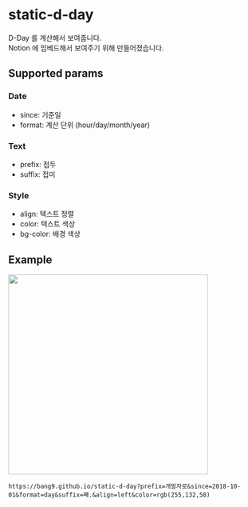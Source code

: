 # static-d-day
D-Day 를 계산해서 보여줍니다. <br/>
Notion 에 임베드해서 보여주기 위해 만들어졌습니다.

## Supported params

### Date
- since: 기준일
- format: 계산 단위 (hour/day/month/year)

### Text
- prefix: 접두
- suffix: 접미

### Style
- align: 텍스트 정렬
- color: 텍스트 색상
- bg-color: 배경 색상

## Example
<img src="https://user-images.githubusercontent.com/26326015/124765739-3ba68780-df71-11eb-8e37-ddbcf089ab4e.png" width=400 />

`https://bang9.github.io/static-d-day?prefix=개발자로&since=2018-10-01&format=day&suffix=째.&align=left&color=rgb(255,132,58)`
